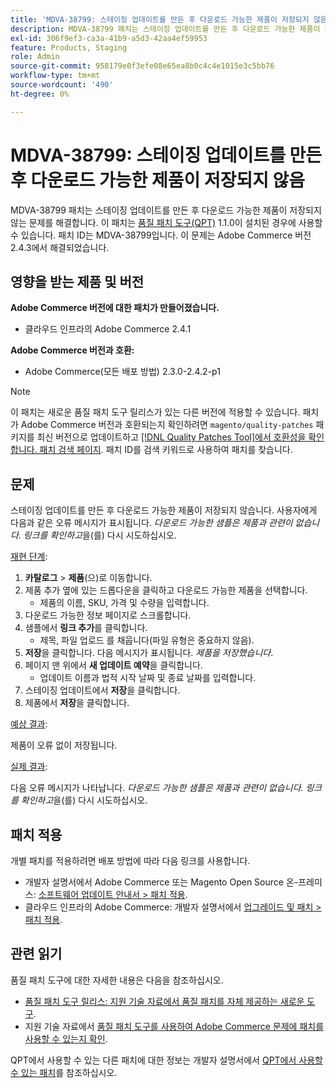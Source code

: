 ```yaml
---
title: 'MDVA-38799: 스테이징 업데이트를 만든 후 다운로드 가능한 제품이 저장되지 않음'
description: MDVA-38799 패치는 스테이징 업데이트를 만든 후 다운로드 가능한 제품이 저장되지 않는 문제를 해결합니다. 이 패치는 [Quality Patches Tool (QPT)](/help/announcements/adobe-commerce-announcements/magento-quality-patches-released-new-tool-to-self-serve-quality-patches.md) 1.1.0이 설치된 경우 사용할 수 있습니다. 패치 ID는 MDVA-38799입니다. 이 문제는 Adobe Commerce 버전 2.4.3에서 해결되었습니다.
exl-id: 306f9ef3-ca3a-41b9-a5d3-42aa4ef59953
feature: Products, Staging
role: Admin
source-git-commit: 958179e0f3efe08e65ea8b0c4c4e1015e3c5bb76
workflow-type: tm+mt
source-wordcount: '490'
ht-degree: 0%

---
```


# MDVA-38799: 스테이징 업데이트를 만든 후 다운로드 가능한 제품이 저장되지 않음

MDVA-38799 패치는 스테이징 업데이트를 만든 후 다운로드 가능한 제품이 저장되지 않는 문제를 해결합니다. 이 패치는 [품질 패치 도구(QPT)](/help/announcements/adobe-commerce-announcements/magento-quality-patches-released-new-tool-to-self-serve-quality-patches.md) 1.1.0이 설치된 경우에 사용할 수 있습니다. 패치 ID는 MDVA-38799입니다. 이 문제는 Adobe Commerce 버전 2.4.3에서 해결되었습니다.

## 영향을 받는 제품 및 버전

**Adobe Commerce 버전에 대한 패치가 만들어졌습니다.**

* 클라우드 인프라의 Adobe Commerce 2.4.1

**Adobe Commerce 버전과 호환:**

* Adobe Commerce(모든 배포 방법) 2.3.0-2.4.2-p1

>[!NOTE]
>
>이 패치는 새로운 품질 패치 도구 릴리스가 있는 다른 버전에 적용할 수 있습니다. 패치가 Adobe Commerce 버전과 호환되는지 확인하려면 `magento/quality-patches` 패키지를 최신 버전으로 업데이트하고 [[!DNL Quality Patches Tool]에서 호환성을 확인합니다. 패치 검색 페이지](https://devdocs.magento.com/quality-patches/tool.html#patch-grid). 패치 ID를 검색 키워드로 사용하여 패치를 찾습니다.

## 문제

스테이징 업데이트를 만든 후 다운로드 가능한 제품이 저장되지 않습니다. 사용자에게 다음과 같은 오류 메시지가 표시됩니다. *다운로드 가능한 샘플은 제품과 관련이 없습니다. 링크를 확인하고*&#x200B;을(를) 다시 시도하십시오.

<u>재현 단계</u>:

1. **카탈로그** > **제품**(으)로 이동합니다.
1. 제품 추가 옆에 있는 드롭다운을 클릭하고 다운로드 가능한 제품을 선택합니다.
   * 제품의 이름, SKU, 가격 및 수량을 입력합니다.
1. 다운로드 가능한 정보 페이지로 스크롤합니다.
1. 샘플에서 **링크 추가**&#x200B;를 클릭합니다.
   * 제목, 파일 업로드 를 채웁니다(파일 유형은 중요하지 않음).
1. **저장**&#x200B;을 클릭합니다. 다음 메시지가 표시됩니다. *제품을 저장했습니다*.
1. 페이지 맨 위에서 **새 업데이트 예약**&#x200B;을 클릭합니다.
   * 업데이트 이름과 법적 시작 날짜 및 종료 날짜를 입력합니다.
1. 스테이징 업데이트에서 **저장**&#x200B;을 클릭합니다.
1. 제품에서 **저장**&#x200B;을 클릭합니다.

<u>예상 결과</u>:

제품이 오류 없이 저장됩니다.

<u>실제 결과</u>:

다음 오류 메시지가 나타납니다. *다운로드 가능한 샘플은 제품과 관련이 없습니다. 링크를 확인하고*&#x200B;을(를) 다시 시도하십시오.

## 패치 적용

개별 패치를 적용하려면 배포 방법에 따라 다음 링크를 사용합니다.

* 개발자 설명서에서 Adobe Commerce 또는 Magento Open Source 온-프레미스: [소프트웨어 업데이트 안내서 > 패치 적용](https://devdocs.magento.com/guides/v2.4/comp-mgr/patching/mqp.html).
* 클라우드 인프라의 Adobe Commerce: 개발자 설명서에서 [업그레이드 및 패치 > 패치 적용](https://devdocs.magento.com/cloud/project/project-patch.html).

## 관련 읽기

품질 패치 도구에 대한 자세한 내용은 다음을 참조하십시오.

* [품질 패치 도구 릴리스: 지원 기술 자료에서 품질 패치를 자체 제공하는 새로운 도구](/help/announcements/adobe-commerce-announcements/magento-quality-patches-released-new-tool-to-self-serve-quality-patches.md).
* 지원 기술 자료에서 [품질 패치 도구를 사용하여 Adobe Commerce 문제에 패치를 사용할 수 있는지 확인](/help/support-tools/patches-available-in-qpt-tool/check-patch-for-magento-issue-with-magento-quality-patches.md).

QPT에서 사용할 수 있는 다른 패치에 대한 정보는 개발자 설명서에서 [QPT에서 사용할 수 있는 패치](https://devdocs.magento.com/quality-patches/tool.html#patch-grid)를 참조하십시오.
